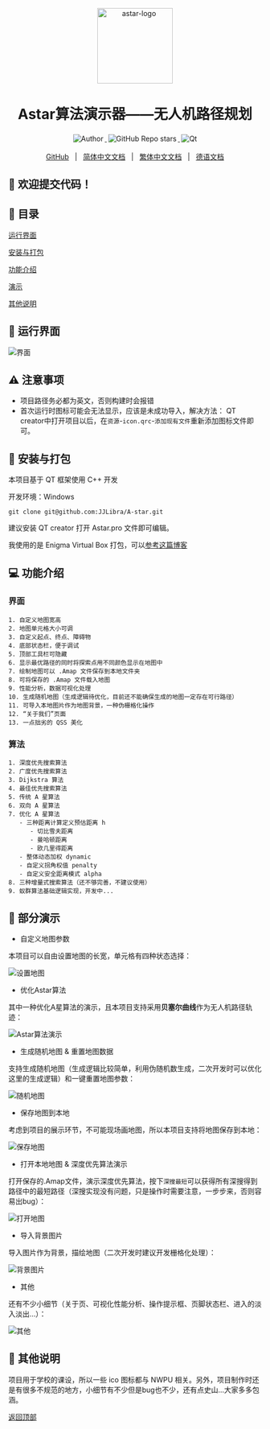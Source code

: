 <p align="center">
    <a target="_blank" href="https://github.com/JJLibra/Astar">
        <img src="https://github.com/JJLibra/Astar/blob/main/README/RDME_IMG/purchase.png" alt="astar-logo" width="150" data-width="150" data-height="150">
    </a>
</p>

<h1 align="center">Astar算法演示器——无人机路径规划</h1>

<p align="center">
    <a target="_blank" href="https://github.com/JJLibra">
      <img style="display:inline-block;margin:0.2em;" alt="Author" src="https://img.shields.io/badge/Author-Junjie Li-blue.svg?logo=autoit&style=flat">
    </a>
    <a target="_blank" href="https://github.com/JJLibra/Astar">
      <img style="display:inline-block;margin:0.2em;" alt="GitHub Repo stars" src="https://img.shields.io/github/stars/JJLibra/Astar?style=social">
    </a>
    <a target="_blank" href="https://github.com/JJLibra/Astar">
      <img style="display:inline-block;margin:0.2em;" alt="Qt" src="https://img.shields.io/badge/Framework-Qt-green.svg?logo=Qt&style=flat">
    </a>
</p>

<p align="center">
    <a href="https://github.com/JJLibra/Astar">GitHub</a>
    &nbsp; | &nbsp;
    <a href="https://github.com/JJLibra/Astar/blob/main/README/README.zh_CN.md">简体中文文档</a>
    &nbsp; | &nbsp;
    <a href="https://github.com/JJLibra/Astar/blob/main/README/README.zh_TW.md">繁体中文文档</a>
    &nbsp; | &nbsp;
    <a href="https://github.com/JJLibra/Astar/blob/main/README/README.de_DE.md">德语文档</a>
</p>

## 🎨 欢迎提交代码！

## 📇 目录

[运行界面](#运行界面)

[安装与打包](#安装与打包)

[功能介绍](#功能介绍)

[演示](#部分演示)

[其他说明](#其他说明)

## 🤖 运行界面

![界面](./RDME_IMG/界面.jpg)

## ⚠ 注意事项

- 项目路径务必都为英文，否则构建时会报错
- 首次运行时图标可能会无法显示，应该是未成功导入，解决方法：
QT creator中打开项目以后，在`资源`-`icon.qrc`-`添加现有文件`重新添加图标文件即可。

## 🚀 安装与打包

本项目基于 QT 框架使用 C++ 开发

开发环境：Windows

```
git clone git@github.com:JJLibra/A-star.git
```

建议安装 QT creator 打开 Astar.pro 文件即可编辑。

我使用的是 Enigma Virtual Box 打包，可以[参考这篇博客](https://blog.csdn.net/qq_40994692/article/details/113880198)

## 💻 功能介绍

### 界面

```
1. 自定义地图宽高
2. 地图单元格大小可调
3. 自定义起点、终点、障碍物
4. 底部状态栏，便于调试
5. 顶部工具栏可隐藏
6. 显示最优路径的同时将探索点用不同颜色显示在地图中
7. 绘制地图可以 .Amap 文件保存到本地文件夹
8. 可将保存的 .Amap 文件载入地图
9. 性能分析，数据可视化处理
10. 生成随机地图（生成逻辑待优化，目前还不能确保生成的地图一定存在可行路径）
11. 可导入本地图片作为地图背景，一种伪栅格化操作
12. “关于我们”页面
13. 一点拙劣的 QSS 美化
```

### 算法

```
1. 深度优先搜索算法
2. 广度优先搜索算法
3. Dijkstra 算法
4. 最佳优先搜索算法
5. 传统 A 星算法
6. 双向 A 星算法
7. 优化 A 星算法
   - 三种距离计算定义预估距离 h
      - 切比雪夫距离
      - 曼哈顿距离
      - 欧几里得距离
   - 整体动态加权 dynamic
   - 自定义拐角权值 penalty
   - 自定义安全距离模式 alpha
8. 三种增量式搜索算法（还不够完善，不建议使用）
9. 蚁群算法基础逻辑实现，开发中...
```

## 🤝 部分演示

- 自定义地图参数

本项目可以自由设置地图的长宽，单元格有四种状态选择：

![设置地图](./RDME_IMG/Astar_gif/设置地图.gif)

- 优化Astar算法

其中一种优化A星算法的演示，且本项目支持采用**贝塞尔曲线**作为无人机路径轨迹：

![Astar算法演示](./RDME_IMG/Astar_gif/A星&贝塞尔.gif)

- 生成随机地图 & 重置地图数据

支持生成随机地图（生成逻辑比较简单，利用伪随机数生成，二次开发时可以优化这里的生成逻辑）和一键重置地图参数：

![随机地图](./RDME_IMG/Astar_gif/随机地图.gif)

- 保存地图到本地

考虑到项目的展示环节，不可能现场画地图，所以本项目支持将地图保存到本地：

![保存地图](./RDME_IMG/Astar_gif/保存地图.gif)

- 打开本地地图 & 深度优先算法演示

打开保存的.Amap文件，演示深度优先算法，按下`深搜最短`可以获得所有深搜得到路径中的最短路径（深搜实现没有问题，只是操作时需要注意，一步步来，否则容易出bug）：

![打开地图](./RDME_IMG/Astar_gif/深搜.gif)

- 导入背景图片

导入图片作为背景，描绘地图（二次开发时建议开发栅格化处理）：

![背景图片](./RDME_IMG/Astar_gif/打开&清除背景.gif)

- 其他

还有不少小细节（关于页、可视化性能分析、操作提示框、页脚状态栏、进入的淡入淡出...）：

![其他](./RDME_IMG/Astar_gif/其他.gif)

## 📝 其他说明

项目用于学校的课设，所以一些 ico 图标都与 NWPU 相关。另外，项目制作时还是有很多不规范的地方，小细节有不少但是bug也不少，还有点史山...大家多多包涵。

[返回顶部](#A-star)
